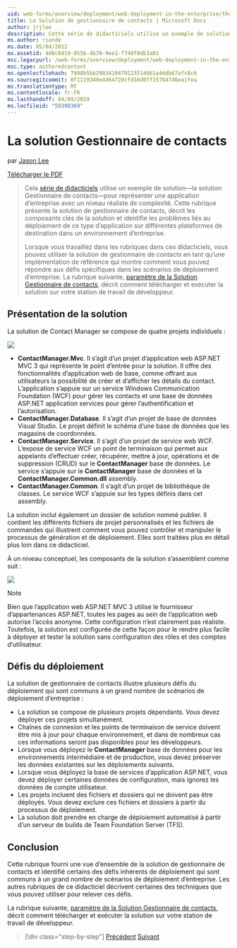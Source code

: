 ```yaml
---
uid: web-forms/overview/deployment/web-deployment-in-the-enterprise/the-contact-manager-solution
title: La Solution de gestionnaire de contacts | Microsoft Docs
author: jrjlee
description: Cette série de didacticiels utilise un exemple de solution&#x2014;la solution Gestionnaire de contacts&#x2014;pour représenter une application d’entreprise avec un niveau réaliste...
ms.author: riande
ms.date: 05/04/2012
ms.assetid: 4d8c8d19-055b-4b70-9ee1-f748f0db3a01
msc.legacyurl: /web-forms/overview/deployment/web-deployment-in-the-enterprise/the-contact-manager-solution
msc.type: authoredcontent
ms.openlocfilehash: 7998b5bb2983410479123514661a4ddb67afc8c6
ms.sourcegitcommit: 0f1119340e4464720cfd16d0ff15764746ea1fea
ms.translationtype: MT
ms.contentlocale: fr-FR
ms.lasthandoff: 04/09/2019
ms.locfileid: "59398369"
---
```

# <a name="the-contact-manager-solution"></a>La solution Gestionnaire de contacts

par [Jason Lee](https://github.com/jrjlee)

[Télécharger le PDF](https://msdnshared.blob.core.windows.net/media/MSDNBlogsFS/prod.evol.blogs.msdn.com/CommunityServer.Blogs.Components.WeblogFiles/00/00/00/63/56/8130.DeployingWebAppsInEnterpriseScenarios.pdf)

> Cela [série de didacticiels](web-deployment-in-the-enterprise.md) utilise un exemple de solution&#x2014;la solution Gestionnaire de contacts&#x2014;pour représenter une application d’entreprise avec un niveau réaliste de complexité. Cette rubrique présente la solution de gestionnaire de contacts, décrit les composants clés de la solution et identifie les problèmes liés au déploiement de ce type d’application sur différentes plateformes de destination dans un environnement d’entreprise.
> 
> Lorsque vous travaillez dans les rubriques dans ces didacticiels, vous pouvez utiliser la solution de gestionnaire de contacts en tant qu’une implémentation de référence qui montre comment vous pouvez répondre aux défis spécifiques dans les scénarios de déploiement d’entreprise. La rubrique suivante, [paramètre de la Solution Gestionnaire de contacts](setting-up-the-contact-manager-solution.md), décrit comment télécharger et exécuter la solution sur votre station de travail de développeur.


## <a name="solution-overview"></a>Présentation de la solution

La solution de Contact Manager se compose de quatre projets individuels :

![](the-contact-manager-solution/_static/image1.png)

- **ContactManager.Mvc**. Il s’agit d’un projet d’application web ASP.NET MVC 3 qui représente le point d’entrée pour la solution. Il offre des fonctionnalités d’application web de base, comme offrant aux utilisateurs la possibilité de créer et d’afficher les détails du contact. L’application s’appuie sur un service Windows Communication Foundation (WCF) pour gérer les contacts et une base de données ASP.NET application services pour gérer l’authentification et l’autorisation.
- **ContactManager.Database**. Il s’agit d’un projet de base de données Visual Studio. Le projet définit le schéma d’une base de données que les magasins de coordonnées.
- **ContactManager.Service**. Il s’agit d’un projet de service web WCF. L’expose de service WCF un point de terminaison qui permet aux appelants d’effectuer créer, récupérer, mettre à jour, opérations et de suppression (CRUD) sur le **ContactManager** base de données. Le service s’appuie sur le **ContactManager** base de données et la **ContactManager.Common.dll** assembly.
- **ContactManager.Common**. Il s’agit d’un projet de bibliothèque de classes. Le service WCF s’appuie sur les types définis dans cet assembly.

La solution inclut également un dossier de solution nommé publier. Il contient les différents fichiers de projet personnalisés et les fichiers de commandes qui illustrent comment vous pouvez contrôler et manipuler le processus de génération et de déploiement. Elles sont traitées plus en détail plus loin dans ce didacticiel.

À un niveau conceptuel, les composants de la solution s’assemblent comme suit :

![](the-contact-manager-solution/_static/image2.png)

> [!NOTE]
> Bien que l’application web ASP.NET MVC 3 utilise le fournisseur d’appartenances ASP.NET, toutes les pages au sein de l’application web autorise l’accès anonyme. Cette configuration n’est clairement pas réaliste. Toutefois, la solution est configurée de cette façon pour le rendre plus facile à déployer et tester la solution sans configuration des rôles et des comptes d’utilisateur.


## <a name="deployment-challenges"></a>Défis du déploiement

La solution de gestionnaire de contacts illustre plusieurs défis du déploiement qui sont communs à un grand nombre de scénarios de déploiement d’entreprise :

- La solution se compose de plusieurs projets dépendants. Vous devez déployer ces projets simultanément.
- Chaînes de connexion et les points de terminaison de service doivent être mis à jour pour chaque environnement, et dans de nombreux cas ces informations seront pas disponibles pour les développeurs.
- Lorsque vous déployez le **ContactManager** base de données pour les environnements intermédiaire et de production, vous devez préserver les données existantes sur les déploiements suivants.
- Lorsque vous déployez la base de services d’application ASP.NET, vous devez déployer certaines données de configuration, mais ignorez les données de compte utilisateur.
- Les projets incluent des fichiers et dossiers qui ne doivent pas être déployés. Vous devez exclure ces fichiers et dossiers à partir du processus de déploiement.
- La solution doit prendre en charge de déploiement automatisé à partir d’un serveur de builds de Team Foundation Server (TFS).

## <a name="conclusion"></a>Conclusion

Cette rubrique fourni une vue d’ensemble de la solution de gestionnaire de contacts et identifié certains des défis inhérents de déploiement qui sont communs à un grand nombre de scénarios de déploiement d’entreprise. Les autres rubriques de ce didacticiel décrivent certaines des techniques que vous pouvez utiliser pour relever ces défis.

La rubrique suivante, [paramètre de la Solution Gestionnaire de contacts](setting-up-the-contact-manager-solution.md), décrit comment télécharger et exécuter la solution sur votre station de travail de développeur.

> [!div class="step-by-step"]
> [Précédent](web-deployment-in-the-enterprise.md)
> [Suivant](setting-up-the-contact-manager-solution.md)
